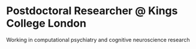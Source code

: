 # Postdoctoral Researcher @ Kings College London

Working in computational psychiatry and cognitive neuroscience research

